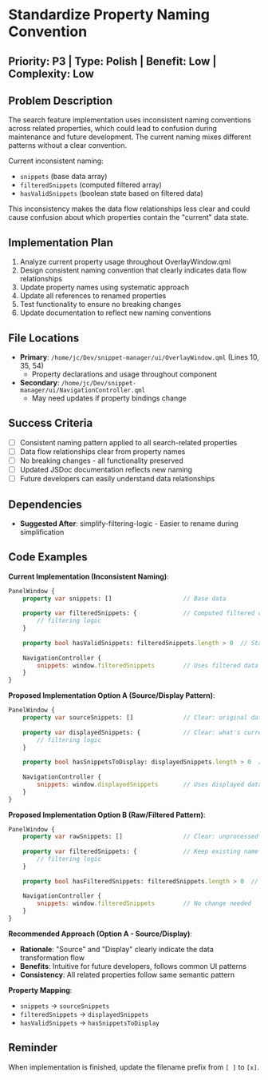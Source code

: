 # Standardize Property Naming Convention

## Priority: P3 | Type: Polish | Benefit: Low | Complexity: Low

## Problem Description

The search feature implementation uses inconsistent naming conventions across related properties, which could lead to confusion during maintenance and future development. The current naming mixes different patterns without a clear convention.

Current inconsistent naming:
- `snippets` (base data array)
- `filteredSnippets` (computed filtered array) 
- `hasValidSnippets` (boolean state based on filtered data)

This inconsistency makes the data flow relationships less clear and could cause confusion about which properties contain the "current" data state.

## Implementation Plan

1. Analyze current property usage throughout OverlayWindow.qml
2. Design consistent naming convention that clearly indicates data flow relationships
3. Update property names using systematic approach
4. Update all references to renamed properties
5. Test functionality to ensure no breaking changes
6. Update documentation to reflect new naming conventions

## File Locations

- **Primary**: `/home/jc/Dev/snippet-manager/ui/OverlayWindow.qml` (Lines 10, 35, 54)
  - Property declarations and usage throughout component
- **Secondary**: `/home/jc/Dev/snippet-manager/ui/NavigationController.qml`
  - May need updates if property bindings change

## Success Criteria

- [ ] Consistent naming pattern applied to all search-related properties
- [ ] Data flow relationships clear from property names
- [ ] No breaking changes - all functionality preserved
- [ ] Updated JSDoc documentation reflects new naming
- [ ] Future developers can easily understand data relationships

## Dependencies

- **Suggested After**: simplify-filtering-logic - Easier to rename during simplification

## Code Examples

**Current Implementation (Inconsistent Naming)**:
```qml
PanelWindow {
    property var snippets: []                    // Base data
    
    property var filteredSnippets: {             // Computed filtered data
        // filtering logic
    }
    
    property bool hasValidSnippets: filteredSnippets.length > 0  // State boolean
    
    NavigationController {
        snippets: window.filteredSnippets        // Uses filtered data
    }
}
```

**Proposed Implementation Option A (Source/Display Pattern)**:
```qml
PanelWindow {
    property var sourceSnippets: []              // Clear: original data source
    
    property var displayedSnippets: {            // Clear: what's currently shown
        // filtering logic
    }
    
    property bool hasSnippetsToDisplay: displayedSnippets.length > 0  // Clear intent
    
    NavigationController {
        snippets: window.displayedSnippets       // Uses displayed data
    }
}
```

**Proposed Implementation Option B (Raw/Filtered Pattern)**:
```qml
PanelWindow {
    property var rawSnippets: []                 // Clear: unprocessed data
    
    property var filteredSnippets: {             // Keep existing name (most used)
        // filtering logic  
    }
    
    property bool hasFilteredSnippets: filteredSnippets.length > 0  // Consistent prefix
    
    NavigationController {
        snippets: window.filteredSnippets        // No change needed
    }
}
```

**Recommended Approach (Option A - Source/Display)**:
- **Rationale**: "Source" and "Display" clearly indicate the data transformation flow
- **Benefits**: Intuitive for future developers, follows common UI patterns
- **Consistency**: All related properties follow same semantic pattern

**Property Mapping**:
- `snippets` → `sourceSnippets`
- `filteredSnippets` → `displayedSnippets` 
- `hasValidSnippets` → `hasSnippetsToDisplay`

## Reminder

When implementation is finished, update the filename prefix from `[ ]` to `[x]`.